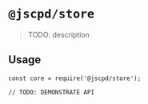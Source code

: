 # `@jscpd/store`

> TODO: description

## Usage

```
const core = require('@jscpd/store');

// TODO: DEMONSTRATE API
```
